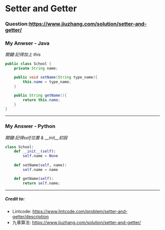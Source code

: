 # Setter and Getter
### Question:https://www.jiuzhang.com/solution/setter-and-getter/


### My Anwser - Java
*關鍵:記得加上 this*
```Java
public class School {
    private String name;

    public void setName(String type_name){
        this.name = type_name;
    }

    public String getName(){
        return this.name;
    }
}
```

***

### My Answer - Python
*關鍵:記得self位置 & __init__初設*
```Python
class School:
    def __init__(self):
        self.name = None
    
    def setName(self, name):
        self.name = name

    def getName(self):
        return self.name;
```


***

##### Credit to:
* Lintcode: https://www.lintcode.com/problem/setter-and-getter/description
* 九章算法: https://www.jiuzhang.com/solution/setter-and-getter/

